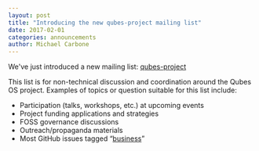 ```yaml
---
layout: post
title: "Introducing the new qubes-project mailing list"
date: 2017-02-01
categories: announcements
author: Michael Carbone
---
```


We've just introduced a new mailing list: [qubes-project]

This list is for non-technical discussion and coordination around the Qubes OS project. Examples of topics or question suitable for this list include:

* Participation (talks, workshops, etc.) at upcoming events
* Project funding applications and strategies
* FOSS governance discussions
* Outreach/propaganda materials
* Most GitHub issues tagged “[business][business]”

[qubes-project]: https://qubes-doc-rst.readthedocs.io/en/latest/introduction/support.html#qubes-project
[business]: https://github.com/QubesOS/qubes-issues/issues?utf8=%E2%9C%93&q=is%3Aissue%20is%3Aopen%20label%3Abusiness
